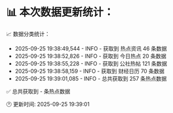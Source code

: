 📊 本次数据更新统计：
==========================

📈 数据分类统计：
- 2025-09-25 19:38:49,544 - INFO - 获取到 热点资讯 46 条数据
- 2025-09-25 19:38:52,826 - INFO - 获取到 今日热点 20 条数据
- 2025-09-25 19:38:55,228 - INFO - 获取到 公社热帖 121 条数据
- 2025-09-25 19:38:58,159 - INFO - 获取到 财经日历 70 条数据
- 2025-09-25 19:39:01,085 - INFO - 总共获取到 257 条热点数据

✅ 总共获取到 - 条热点数据

🕐 更新时间: 2025-09-25 19:39:01
